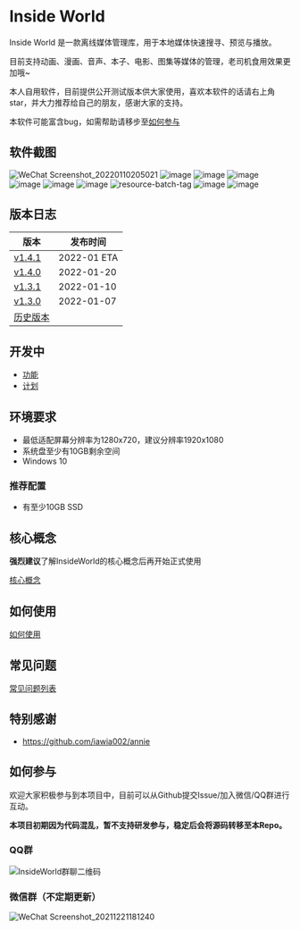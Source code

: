 # Inside World

Inside World 是一款离线媒体管理库，用于本地媒体快速搜寻、预览与播放。

目前支持动画、漫画、音声、本子、电影、图集等媒体的管理，老司机食用效果更加哦~

本人自用软件，目前提供公开测试版本供大家使用，喜欢本软件的话请右上角star，并大力推荐给自己的朋友，感谢大家的支持。

本软件可能富含bug，如需帮助请移步至[如何参与](#如何参与)

## 软件截图
![WeChat Screenshot_20220110205021](https://user-images.githubusercontent.com/2888789/148768737-aa61e137-d88b-4383-9b0e-1ddfca40983f.png)
![image](https://user-images.githubusercontent.com/2888789/150293843-86dc6a77-0d72-40ac-9d9b-72f9db0ef725.png)
![image](https://user-images.githubusercontent.com/2888789/150292583-344b22bf-c9c7-4b8c-b5ac-224e14fd827d.png)
![image](https://user-images.githubusercontent.com/2888789/148412991-51d874df-b631-4c74-942a-a3d40aa0f5a2.png)
![image](https://user-images.githubusercontent.com/2888789/148412997-da6b1d03-b351-4a34-9aaa-958a78bdbe43.png)
![image](https://user-images.githubusercontent.com/2888789/148413010-539a887c-5417-469e-9e22-16f6f6b7051f.png)
![image](https://user-images.githubusercontent.com/2888789/148413023-dab35c1a-d511-4455-a08d-101407f6a705.png)
![resource-batch-tag](https://user-images.githubusercontent.com/2888789/146939360-04e46e12-2547-46fe-aefc-b9198b4185b0.png)
![image](https://user-images.githubusercontent.com/2888789/147719422-8c7d3d4e-372d-42be-a52c-d03b77b12c5b.png)
![image](https://user-images.githubusercontent.com/2888789/150292887-9f90f5e8-3a04-4124-80ad-f5c5313e4762.png)

## 版本日志

| 版本 | 发布时间 |
| ------------- | ------------- |
| [v1.4.1](https://github.com/Bakabase/InsideWorld/milestone/13) | 2022-01 ETA |
| [v1.4.0](https://github.com/Bakabase/InsideWorld/milestone/12) | 2022-01-20 |
| [v1.3.1](https://github.com/Bakabase/InsideWorld/releases/tag/v1.3.1) | 2022-01-10 |
| [v1.3.0](https://github.com/Bakabase/InsideWorld/releases/tag/v1.3.0) | 2022-01-07 |
| [历史版本](https://github.com/Bakabase/InsideWorld/milestones?state=closed) | |

## 开发中

+ [功能](https://github.com/Bakabase/InsideWorld/milestones)
+ [计划](https://github.com/Bakabase/InsideWorld/projects/1)

## 环境要求

+ 最低适配屏幕分辨率为1280x720，建议分辨率1920x1080
+ 系统盘至少有10GB剩余空间
+ Windows 10

### 推荐配置

+ 有至少10GB SSD

## 核心概念

**强烈建议**了解InsideWorld的核心概念后再开始正式使用

[核心概念](https://github.com/Bakabase/InsideWorld/blob/main/Docs/DEFINITIONS.md)

## 如何使用

[如何使用](https://github.com/Bakabase/InsideWorld/blob/main/Docs/HOW-TO-USE.md)

## 常见问题

[常见问题列表](https://github.com/Bakabase/InsideWorld/issues?q=is%3Aissue+sort%3Aupdated-desc+is%3Aclosed+label%3Adocumentation)

## 特别感谢

+ https://github.com/iawia002/annie

## 如何参与

欢迎大家积极参与到本项目中，目前可以从Github提交Issue/加入微信/QQ群进行互动。

**本项目初期因为代码混乱，暂不支持研发参与，稳定后会将源码转移至本Repo。**

### QQ群

![InsideWorld群聊二维码](https://user-images.githubusercontent.com/2888789/146117768-7d92af78-37ca-426e-a820-97b896b591eb.png)

### 微信群（不定期更新）

![WeChat Screenshot_20211221181240](https://user-images.githubusercontent.com/2888789/146912454-1f97932c-5ec5-41f5-8402-3cce4d5e0201.png)
